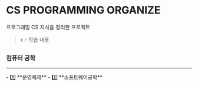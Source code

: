 # CS PROGRAMMING ORGANIZE
 프로그래밍 CS 지식을 정리한 프로젝트
> 👉 학습 내용

### 컴퓨터 공학
<hr>
- 1️⃣ **운영체제**  
- 2️⃣ **소프트웨어공학**
